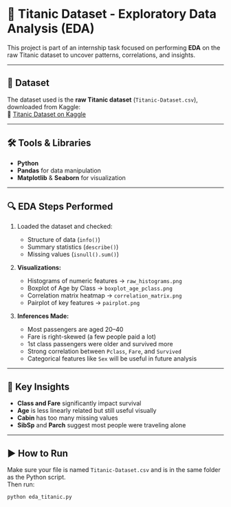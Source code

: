 # 🚢 Titanic Dataset - Exploratory Data Analysis (EDA)

This project is part of an internship task focused on performing **EDA** on the raw Titanic dataset to uncover patterns, correlations, and insights.

---

## 📁 Dataset
The dataset used is the **raw Titanic dataset** (`Titanic-Dataset.csv`), downloaded from Kaggle:  
🔗 [Titanic Dataset on Kaggle](https://www.kaggle.com/datasets/yasserh/titanic-dataset)

---

## 🛠 Tools & Libraries
- **Python**
- **Pandas** for data manipulation
- **Matplotlib** & **Seaborn** for visualization

---

## 🔍 EDA Steps Performed

1. Loaded the dataset and checked:
   - Structure of data (`info()`)
   - Summary statistics (`describe()`)
   - Missing values (`isnull().sum()`)

2. **Visualizations:**
   - Histograms of numeric features → `raw_histograms.png`
   - Boxplot of Age by Class → `boxplot_age_pclass.png`
   - Correlation matrix heatmap → `correlation_matrix.png`
   - Pairplot of key features → `pairplot.png`

3. **Inferences Made:**
   - Most passengers are aged 20–40
   - Fare is right-skewed (a few people paid a lot)
   - 1st class passengers were older and survived more
   - Strong correlation between `Pclass`, `Fare`, and `Survived`
   - Categorical features like `Sex` will be useful in future analysis

---

## 🧠 Key Insights
- **Class and Fare** significantly impact survival
- **Age** is less linearly related but still useful visually
- **Cabin** has too many missing values
- **SibSp** and **Parch** suggest most people were traveling alone

---

## ▶️ How to Run
Make sure your file is named `Titanic-Dataset.csv` and is in the same folder as the Python script.  
Then run:

```bash
python eda_titanic.py
